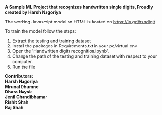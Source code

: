 <b>A Sample ML Project that recognizes handwritten single digits, Proudly created by Harsh Nagoriya</b>

The working Javascript model on HTML is hosted on https://is.gd/hsndigit

To train the model follow the steps:
  1. Extract the testing and training dataset
  2. Install the packages in Requirements.txt in your pc/virtual env
  3. Open the 'Handwritten digits recognition.ipynb'.
  4. Change the path of the testing and training dataset with respect to your computer.
  5. Run the file

<b>Contributors:
	<br></t>Harsh Nagoriya
  <br></t>Mrunal Dhumne
  <br></t>Dhara Nayak
  <br></t>Jenil Chandibhamar
  <br></t>Rishit Shah
  <br></t>Raj Shah
